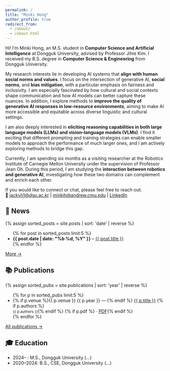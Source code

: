 ```yaml
---
permalink: /
title: "Minki Hong"
author_profile: true
redirect_from: 
  - /about/
  - /about.html
---
```


Hi! I’m Minki Hong, an M.S. student in **Computer Science and Artificial Intelligence** at Dongguk University, advised by Professor Jihie Kim. I received my B.S. degree in **Computer Science & Engineering** from Dongguk University.

My research interests lie in developing AI systems that **align with human social norms and values**. I focus on the intersection of generative AI, **social norms**, and **bias mitigation**, with a particular emphasis on fairness and inclusivity. I am especially fascinated by how cultural and social contexts shape communication and how AI models can better capture these nuances. In addition, I explore methods to **improve the quality of generative AI responses in low-resource environments**, aiming to make AI more accessible and equitable across diverse linguistic and cultural settings.

I am also deeply interested in **eliciting reasoning capabilities in both large language models (LLMs) and vision–language models (VLMs)**. I find it exciting that different prompting and training strategies can enable smaller models to approach the performance of much larger ones, and I am actively exploring methods to bridge this gap.

Currently, I am spending six months as a visiting researcher at the Robotics Institute of Carnegie Mellon University under the supervision of Professor Jean Oh. During this period, I am studying the **interaction between robotics and generative AI**, investigating how these two domains can complement and enrich each other.

If you would like to connect or chat, please feel free to reach out:  
📧 [jackyh1@dgu.ac.kr](mailto:jackyh1@dgu.ac.kr) | [minkih@andrew.cmu.edu](mailto:minkih@andrew.cmu.edu) | [LinkedIn](https://www.linkedin.com/in/bk123477)


## 📰 News
{% assign sorted_posts = site.posts | sort: 'date' | reverse %}
<ul>
{% for post in sorted_posts limit:5 %}
  <li>
    <strong>{{ post.date | date: "%b %d, %Y" }}</strong> – 
    <a href="{{ post.url | relative_url }}">{{ post.title }}</a>
  </li>
{% endfor %}
</ul>
<p><a href="{{ '/year-archive/' | relative_url }}">More →</a></p>

## 📚 Publications
{% assign sorted_pubs = site.publications | sort: 'year' | reverse %}
<ul>
{% for p in sorted_pubs limit:5 %}
  <li>
    {% if p.venue %}<span>{{ p.venue }} {{ p.year }}</span> — {% endif %}
    <a href="{{ p.url | relative_url }}">{{ p.title }}</a>
    {% if p.authors %}<br/><small>{{ p.authors }}</small>{% endif %}
    {% if p.pdf %} · <a href="{{ p.pdf }}">PDF</a>{% endif %}
  </li>
{% endfor %}
</ul>
<p><a href="{{ '/publications/' | relative_url }}">All publications →</a></p>

## 🎓 Education
- 2024– : M.S., Dongguk University (…)
- 2020–2024: B.S., CSE, Dongguk University (…)